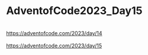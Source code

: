 # AdventofCode2023_Day15
<br>https://adventofcode.com/2023/day/14</br>
<br>https://adventofcode.com/2023/day/15</br>
